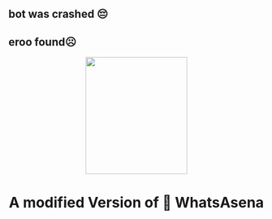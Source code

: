 ## bot was crashed 😔
## eroo found☹
<div align="center">

  <img src="https://images.app.goo.gl/Dpf5QykJZp1oispt6" width="200" height="230">

  <h1>A modified Version of 🐺 WhatsAsena</h1>

</div>

